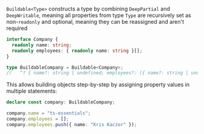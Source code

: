 `Buildable<Type>` constructs a type by combining `DeepPartial` and `DeepWritable`, meaning all properties from type
`Type` are recursively set as non-`readonly` and optional, meaning they can be reassigned and aren't required

```ts
interface Company {
  readonly name: string;
  readonly employees: { readonly name: string }[];
}

type BuildableCompany = Buildable<Company>;
//   ^? { name?: string | undefined; employees?: ({ name?: string | undefined } | undefined)[] | undefined }
```

This allows building objects step-by-step by assigning property values in multiple statements:

```ts
declare const company: BuildableCompany;

company.name = "ts-essentials";
company.employees = [];
company.employees.push({ name: "Kris Kaczor" });
```
